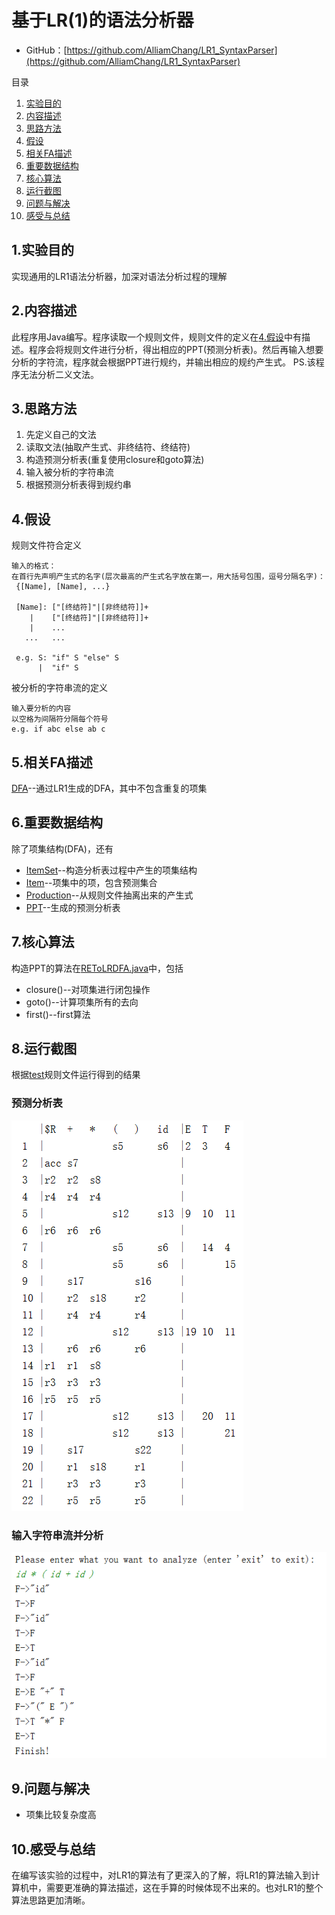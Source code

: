 # 基于LR(1)的语法分析器

* GitHub：[https://github.com/AlliamChang/LR1_SyntaxParser](https://github.com/AlliamChang/LR1_SyntaxParser)

目录

1. [实验目的](#1.实验目的)
2. [内容描述](#2.内容描述)
3. [思路方法](#3.思路方法)
4. [假设](#4.假设)
5. [相关FA描述](#5.相关FA描述)
6. [重要数据结构](#6.重要数据结构)
7. [核心算法](#7.核心算法) 
8. [运行截图](#8.运行截图)
9. [问题与解决](#9.问题与解决)
10. [感受与总结](#10.感受与总结)

## 1.实验目的

实现通用的LR1语法分析器，加深对语法分析过程的理解

## 2.内容描述

此程序用Java编写。程序读取一个规则文件，规则文件的定义在[4.假设](#4.假设)中有描述。程序会将规则文件进行分析，得出相应的PPT(预测分析表)。然后再输入想要分析的字符流，程序就会根据PPT进行规约，并输出相应的规约产生式。
PS.该程序无法分析二义文法。

## 3.思路方法

1. 先定义自己的文法
2. 读取文法(抽取产生式、非终结符、终结符)
3. 构造预测分析表(重复使用closure和goto算法)
4. 输入被分析的字符串流
5. 根据预测分析表得到规约串

## 4.假设

规则文件符合定义

```
输入的格式：
在首行先声明产生式的名字(层次最高的产生式名字放在第一，用大括号包围，逗号分隔名字)：
 {[Name], [Name], ...}

 [Name]: ["[终结符]"|[非终结符]]+
    |    ["[终结符]"|[非终结符]]+
    |    ...
   ...   ...

 e.g. S: "if" S "else" S
      |  "if" S
```


被分析的字符串流的定义

```
输入要分析的内容
以空格为间隔符分隔每个符号
e.g. if abc else ab c
```

## 5.相关FA描述

[DFA](src/main/java/entity/DFA)--通过LR1生成的DFA，其中不包含重复的项集

## 6.重要数据结构

除了项集结构(DFA)，还有
* [ItemSet](src/main/java/entity/ItemSet)--构造分析表过程中产生的项集结构
* [Item](src/main/java/entity/Item)--项集中的项，包含预测集合
* [Production](src/main/java/entity/Production)--从规则文件抽离出来的产生式
* [PPT](src/main/java/entity/PPT)--生成的预测分析表

## 7.核心算法

构造PPT的算法在[REToLRDFA.java](src/main/java/syntax_parser/REToLRDFA)中，包括
* closure()--对项集进行闭包操作
* goto()--计算项集所有的去向
* first()--first算法

## 8.运行截图

根据[test](test)规则文件运行得到的结果

### 预测分析表
![预测分析表](image/ppt.png)

### 输入字符串流并分析
![](image/analyze.png)

## 9.问题与解决

* 项集比较复杂度高

## 10.感受与总结

在编写该实验的过程中，对LR1的算法有了更深入的了解，将LR1的算法输入到计算机中，需要更准确的算法描述，这在手算的时候体现不出来的。也对LR1的整个算法思路更加清晰。